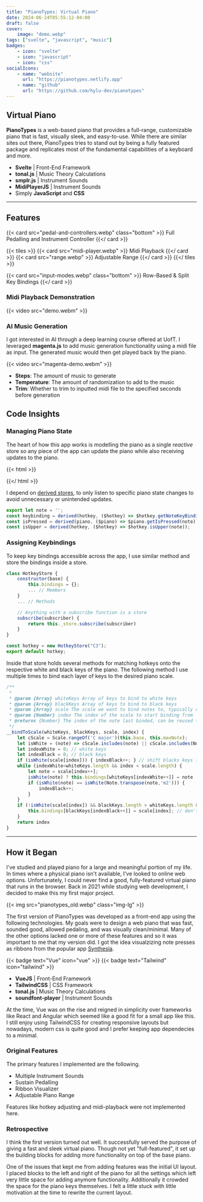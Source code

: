 ```yaml
---
title: "PianoTypes: Virtual Piano"
date: 2024-06-24T05:55:12-04:00
draft: false
cover:
    image: "demo.webp"
tags: ["svelte", "javascript", "music"]
badges:
    - icon: "svelte"
    - icon: "javascript"
    - icon: "css"
socialIcons:
    - name: "website"
      url: "https://pianotypes.netlify.app"
    - name: "github"
      url: "https://github.com/hylu-dev/pianotypes"
---
```


## Virtual Piano

**PianoTypes** is a web-based piano that provides a full-range, customizable piano that is fast, visually sleek, and easy-to-use. While there are similar sites out there, PianoTypes tries to stand out by being a fully featured package and replicates most of the fundamental capabilities of a keyboard and more.

- **Svelte** | Front-End Framework
- **tonal.js** | Music Theory Calculations
- **smplr.js** | Instrument Sounds
- **MidiPlayerJS** | Instrument Sounds
- Simply **JavaScript** and **CSS**

---

## Features

{{< card src="pedal-and-controllers.webp" class="bottom" >}}
    Full Pedalling and Instrument Controller
{{</ card >}}

{{< tiles >}}
    {{< card src="midi-player.webp" >}}
        Midi Playback
    {{</ card >}}
    {{< card src="range.webp" >}}
        Adjustable Range
    {{</ card >}}
{{</ tiles >}}

{{< card src="input-modes.webp" class="bottom" >}}
    Row-Based & Split Key Bindings
{{</ card >}}

### Midi Playback Demonstration

{{< video src="demo.webm" >}}

### AI Music Generation

I got interested in AI through a deep learning course offered at UofT. I leveraged **magenta.js** to add music generation functionality using a midi file as input. The generated music would then get played back by the piano.

{{< video src="magenta-demo.webm" >}}

- **Steps**: The amount of music to generate
- **Temperature**: The amount of randomization to add to the music
- **Trim**: Whether to trim to inputted midi file to the specified seconds before generation

## Code Insights

### Managing Piano State

The heart of how this app works is modelling the piano as a single *reactive* store so any piece of the app can update the piano while also receiving updates to the piano.

{{< html >}}
<script src="https://gist.github.com/hylu-dev/e4aa52a63a3fe6e640b3034dd16483b5.js"></script>
{{</ html >}}

I depend on [derived stores](https://learn.svelte.dev/tutorial/derived-stores), to only listen to specific piano state changes to avoid unnecessary or unintended updates.

```js
export let note = '';
const keybinding = derived(hotkey, ($hotkey) => $hotkey.getNoteKeyBinding(note));
const isPressed = derived(piano, ($piano) => $piano.getIsPressed(note));
const isUpper = derived(hotkey, ($hotkey) => $hotkey.isUpper(note));
```

### Assigning Keybindings

To keep key bindings accessible across the app, I use similar method and store the bindings inside a store.

```js
class HotkeyStore {
    constructor(base) { 
        this.bindings = {};
        ... // Members
    }
    ... // Methods

    // Anything with a subscribe function is a store
    subscribe(subscriber) {
		return this._store.subscribe(subscriber)
	}
}

const hotkey = new HotkeyStore("C3");
export default hotkey;
```
Inside that store holds several methods for matching hotkeys onto the respective white and black keys of the piano. The following method I use multiple times to bind each layer of keys to the desired piano scale.

```js
/**
 * 
 * @param {Array} whiteKeys Array of keys to bind to white keys
 * @param {Array} blackKeys Array of keys to bind to black keys
 * @param {Array} scale The scale we want to bind notes to, typically chromatically
 * @param {Number} index The index of the scale to start binding from
 * @returns {Number} The index of the note last binded, can be reused to bind remaining scale
 */
__bindToScale(whiteKeys, blackKeys, scale, index) {
    let cScale = Scale.rangeOf('C major')(this.base, this.maxNote);
    let isWhite = (note) => cScale.includes(note) || cScale.includes(Note.enharmonic(note));
    let indexWhite = 0; // white keys
    let indexBlack = 0; // black keys
    if (isWhite(scale[index])) { indexBlack++; } // shift blacks keys 1 if starting on white
    while (indexWhite<whiteKeys.length && index < scale.length) {
        let note = scale[index++];
        isWhite(note) ? this.bindings[whiteKeys[indexWhite++]] = note : this.bindings[blackKeys[indexBlack++]] = note
        if (isWhite(note) == isWhite(Note.transpose(note,'m2'))) {
            indexBlack++;
        }
    }
    if (!isWhite(scale[index]) && blackKeys.length > whiteKeys.length && index < scale.length) {  // bind leftover black key if available
        this.bindings[blackKeys[indexBlack++]] = scale[index]; // don't increment index to allow this key to be doubly bound
    }
    return index
}
```

---

## How it Began

I've studied and played piano for a large and meaningful portion of my life. In times where a physical piano isn't available, I've looked to online web options. Unfortunately, I could never find a good, fully-featured virtual piano that runs in the browser. Back in 2021 while studying web development, I decided to make this my first major project.

{{< img src="pianotypes_old.webp" class="img-lg" >}}

The first version of PianoTypes was developed as a front-end app using the following technologies. My goals were to design a web piano that was fast, sounded good, allowed pedaling, and was visually clean/minimal. Many of the other options lacked one or more of these features and so it was important to me that my version did.
I got the idea visualzizing note presses as ribbons from the popular app [Synthesia](https://synthesiagame.com/).

{{< badge text="Vue" icon="vue" >}}
{{< badge text="Tailwind" icon="tailwind" >}}

- **VueJS** | Front-End Framework
- **TailwindCSS** | CSS Framework
- **tonal.js** | Music Theory Calculations
- **soundfont-player** | Instrument Sounds

At the time, Vue was on the rise and reigned in simplicity over frameworks like React and Angular which seemed like a good fit for a small app like this. I still enjoy using TailwindCSS for creating responsive layouts but nowadays, modern css is quite good and I prefer keeping app dependecies to a minimal.

### Original Features

The primary features I implemented are the following.

- Multiple Instrument Sounds
- Sustain Pedalling
- Ribbon Visualizer
- Adjustable Piano Range

Features like hotkey adjusting and midi-playback were not implemented here.

### Retrospective

I think the first version turned out well. It successfully served the purpose of giving a fast and sleek virtual piano. Though not yet "full-featured", it set up the building blocks for adding more functionality on top of the base piano.

One of the issues that kept me from adding features was the initial UI layout. I placed blocks to the left and right of the piano for all the settings which left very little space for adding anymore functionality. Additionally it crowded the space for the piano keys themselves. I felt a little stuck with little motivation at the time to rewrite the current layout.

